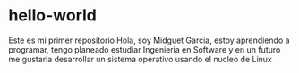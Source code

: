 # hello-world
Este es mi primer repositorio
Hola, soy Midguet Garcia, estoy aprendiendo a programar, tengo planeado estudiar Ingenieria en Software y en un futuro me gustaria desarrollar un sistema operativo usando el nucleo de Linux
